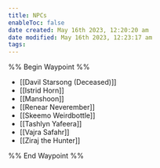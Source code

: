 ```yaml
---
title: NPCs
enableToc: false
date created: May 16th 2023, 12:20:20 am
date modified: May 16th 2023, 12:23:17 am
tags: 
---
```

%% Begin Waypoint %%
- [[Davil Starsong (Deceased)]]
- [[Istrid Horn]]
- [[Manshoon]]
- [[Renear Neverember]]
- [[Skeemo Weirdbottle]]
- [[Tashlyn Yafeera]]
- [[Vajra Safahr]]
- [[Ziraj the Hunter]]

%% End Waypoint %%
